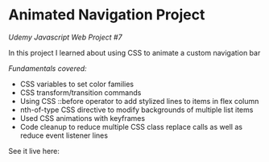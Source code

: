 # Animated Navigation Project

*Udemy Javascript Web Project #7*  

In this project I learned about using CSS to animate a custom navigation bar

*Fundamentals covered:*

-  CSS variables to set color families  
-  CSS transform/transition commands  
-  Using CSS ::before operator to add stylized lines to items in flex column  
-  nth-of-type CSS directive to modify backgrounds of multiple list items  
-  Used CSS animations with keyframes  
-  Code cleanup to reduce multiple CSS class replace calls as well as reduce event listener lines  

See it live here:  
